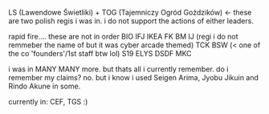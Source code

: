 LS (Lawendowe Świetliki) + TOG (Tajemniczy Ogród Goździków) <- these are two polish regis i was in. i do not support the actions of either leaders.

rapid fire.... these are not in order
BIO IFJ IKEA FK BM IJ (regi i do not remmeber the name of but it was cyber arcade themed) TCK BSW (< one of the co 'founders'/1st staff btw lol) S19 ELYS DSDF MKC 

i was in MANY MANY more. but thats all i currently remember. do i remember my claims? no. but i know i used Seigen Arima, Jyobu Jikuin and Rindo Akune in some. 

currently in:
CEF, TGS :)
